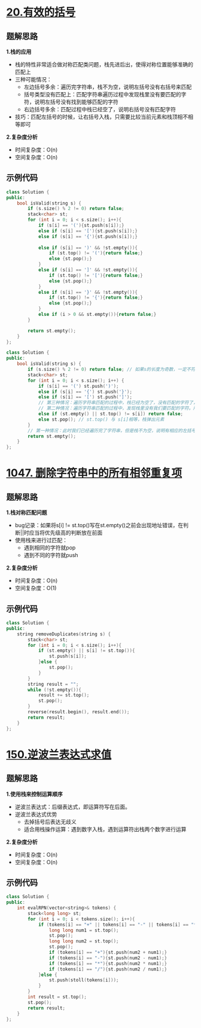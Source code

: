 # [20.有效的括号](https://leetcode.cn/problems/valid-parentheses/)

## 题解思路

**1.栈的应用**

- 栈的特性非常适合做对称匹配类问题，栈先进后出，使得对称位置能够准确的匹配上
- 三种可能情况：
  - 左边括号多余：遍历完字符串，栈不为空，说明左括号没有右括号来匹配
  - 括号类型没有匹配上：匹配字符串遍历过程中发现栈里没有要匹配的字符，说明左括号没有找到能够匹配的字符
  - 右边括号多余：匹配过程中栈已经空了，说明右括号没有匹配字符
- 技巧：匹配左括号的时候，让右括号入栈，只需要比较当前元素和栈顶相不相等即可

**2.复杂度分析**

- 时间复杂度：O(n)
- 空间复杂度：O(n)

## 示例代码

```C++
class Solution {
public:
    bool isValid(string s) {
        if (s.size() % 2 != 0) return false;
        stack<char> st;
        for (int i = 0; i < s.size(); i++){
            if (s[i] == '('){st.push(s[i]);}
            else if (s[i] == '['){st.push(s[i]);}
            else if (s[i] == '{'){st.push(s[i]);}
            
            else if (s[i] == ')' && !st.empty()){
                if (st.top() != '('){return false;}
                else {st.pop();}
            }
            else if (s[i] == ']' && !st.empty()){
                if (st.top() != '['){return false;}
                else {st.pop();}
            }
            else if (s[i] == '}' && !st.empty()){
                if (st.top() != '{'){return false;}
                else {st.pop();}
            }
            else if (i > 0 && st.empty()){return false;}
        }

        return st.empty();
    }
};
```

```C++
class Solution {
public:
    bool isValid(string s) {
        if (s.size() % 2 != 0) return false; // 如果s的长度为奇数，一定不符合要求
        stack<char> st;
        for (int i = 0; i < s.size(); i++) {
            if (s[i] == '(') st.push(')');
            else if (s[i] == '{') st.push('}');
            else if (s[i] == '[') st.push(']');
            // 第三种情况：遍历字符串匹配的过程中，栈已经为空了，没有匹配的字符了，说明右括号没有找到对应的左括号 return false
            // 第二种情况：遍历字符串匹配的过程中，发现栈里没有我们要匹配的字符。所以return false
            else if (st.empty() || st.top() != s[i]) return false;
            else st.pop(); // st.top() 与 s[i]相等，栈弹出元素
        }
        // 第一种情况：此时我们已经遍历完了字符串，但是栈不为空，说明有相应的左括号没有右括号来匹配，所以return false，否则就return true
        return st.empty();
    }
};
```

# [1047. 删除字符串中的所有相邻重复项](https://leetcode.cn/problems/remove-all-adjacent-duplicates-in-string/)

## 题解思路

**1.栈对称匹配问题**

- bug记录：如果将s[i] != st.top()写在st.empty()之前会出现地址错误，在判断||时应当将优先级高的判断放在前面
- 使用栈来进行过匹配：
  - 遇到相同的字符就pop
  - 遇到不同的字符就push

**2.复杂度分析**

- 时间复杂度：O(n)
- 空间复杂度：O(1)

## 示例代码

```C++
class Solution {
public:
    string removeDuplicates(string s) {
        stack<char> st;
        for (int i = 0; i < s.size(); i++){
            if (st.empty() || s[i] != st.top()){
                st.push(s[i]);
            }else {
                st.pop();
            }
        }
        string result = "";
        while (!st.empty()){
            result += st.top();
            st.pop();
        }
        reverse(result.begin(), result.end());
        return result;
    }
};
```

# [150.逆波兰表达式求值](https://leetcode.cn/problems/evaluate-reverse-polish-notation/)

## 题解思路

**1.使用栈来控制运算顺序**

- 逆波兰表达式：后缀表达式，即运算符写在后面。
- 逆波兰表达式优势
  - 去掉括号后表达无歧义
  - 适合用栈操作运算：遇到数字入栈，遇到运算符出栈两个数字进行运算

**2.复杂度分析**

- 时间复杂度：O(n)
- 空间复杂度：O(n)

## 示例代码

```C++
class Solution {
public:
    int evalRPN(vector<string>& tokens) {
        stack<long long> st;
        for (int i = 0; i < tokens.size(); i++){
            if (tokens[i] == "+" || tokens[i] == "-" || tokens[i] == "*" || tokens[i] == "/"){
                long long num1 = st.top();
                st.pop();
                long long num2 = st.top();
                st.pop();
                if (tokens[i] == "+"){st.push(num2 + num1);}
                if (tokens[i] == "-"){st.push(num2 - num1);}
                if (tokens[i] == "*"){st.push(num2 * num1);}
                if (tokens[i] == "/"){st.push(num2 / num1);}
            }else {
                st.push(stoll(tokens[i]));
            }
        }
        int result = st.top();
        st.pop();
        return result;
    }
};
```

